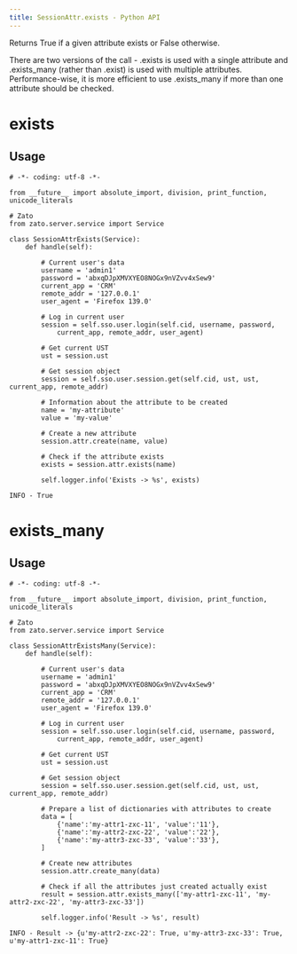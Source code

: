 ```yaml
---
title: SessionAttr.exists - Python API
---
```


Returns True if a given attribute exists or False otherwise.

There are two versions of the call - .exists is used with a single attribute and .exists_many (rather than .exist) is used
with multiple attributes. Performance-wise, it is more efficient to use .exists_many if more than one attribute should be checked.

exists
======

Usage
-----

``` {.python}
# -*- coding: utf-8 -*-

from __future__ import absolute_import, division, print_function, unicode_literals

# Zato
from zato.server.service import Service

class SessionAttrExists(Service):
    def handle(self):

        # Current user's data
        username = 'admin1'
        password = 'abxqDJpXMVXYEO8NOGx9nVZvv4xSew9'
        current_app = 'CRM'
        remote_addr = '127.0.0.1'
        user_agent = 'Firefox 139.0'

        # Log in current user
        session = self.sso.user.login(self.cid, username, password,
            current_app, remote_addr, user_agent)

        # Get current UST
        ust = session.ust

        # Get session object
        session = self.sso.user.session.get(self.cid, ust, ust, current_app, remote_addr)

        # Information about the attribute to be created
        name = 'my-attribute'
        value = 'my-value'

        # Create a new attribute
        session.attr.create(name, value)

        # Check if the attribute exists
        exists = session.attr.exists(name)

        self.logger.info('Exists -> %s', exists)
```

``` {.bash}
INFO - True
```

exists_many
===========

Usage
-----

``` {.python}
# -*- coding: utf-8 -*-

from __future__ import absolute_import, division, print_function, unicode_literals

# Zato
from zato.server.service import Service

class SessionAttrExistsMany(Service):
    def handle(self):

        # Current user's data
        username = 'admin1'
        password = 'abxqDJpXMVXYEO8NOGx9nVZvv4xSew9'
        current_app = 'CRM'
        remote_addr = '127.0.0.1'
        user_agent = 'Firefox 139.0'

        # Log in current user
        session = self.sso.user.login(self.cid, username, password,
            current_app, remote_addr, user_agent)

        # Get current UST
        ust = session.ust

        # Get session object
        session = self.sso.user.session.get(self.cid, ust, ust, current_app, remote_addr)

        # Prepare a list of dictionaries with attributes to create
        data = [
            {'name':'my-attr1-zxc-11', 'value':'11'},
            {'name':'my-attr2-zxc-22', 'value':'22'},
            {'name':'my-attr3-zxc-33', 'value':'33'},
        ]

        # Create new attributes
        session.attr.create_many(data)

        # Check if all the attributes just created actually exist
        result = session.attr.exists_many(['my-attr1-zxc-11', 'my-attr2-zxc-22', 'my-attr3-zxc-33'])

        self.logger.info('Result -> %s', result)
```

``` {.bash}
INFO - Result -> {u'my-attr2-zxc-22': True, u'my-attr3-zxc-33': True, u'my-attr1-zxc-11': True}
```
